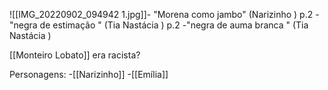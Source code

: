 ![[IMG_20220902_094942 1.jpg]]- "Morena como jambo" (Narizinho ) p.2
-"negra de estimação " (Tia Nastácia ) p.2
-"negra de auma branca " (Tia Nastácia )

[[Monteiro Lobato]] era racista?

Personagens:
-[[Narizinho]]
-[[Emília]] 
